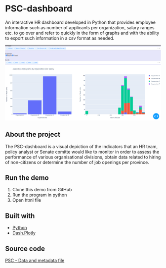 # PSC-dashboard

An interactive HR dashboard developed in Python that provides employee information such as number of applicants per organization, salary ranges etc. to go over and refer to quickly in the form of graphs and with the ability to export such information in a csv format as needed.

![dashboard](misc/dashboard.png)

## About the project
The PSC-dashboard is a visual depiction of the indicators that an HR team, policy analyst or Senate comitte would like to monitor in order to assess the performance of various organisational divisions, obtain data related to  hiring of non-citizens or determine the number of job openings per province.

## Run the demo
1. Clone this demo from GitHub
2. Run the program in python 
3. Open html file

## Built with 
* [Python](https://www.python.org/)
* [Dash.Plotly](https://dash.plotly.com/)
  
## Source code
[PSC - Data and metadata file](https://github.com/sebandric/PSC-dashboard/tree/main/Data)

